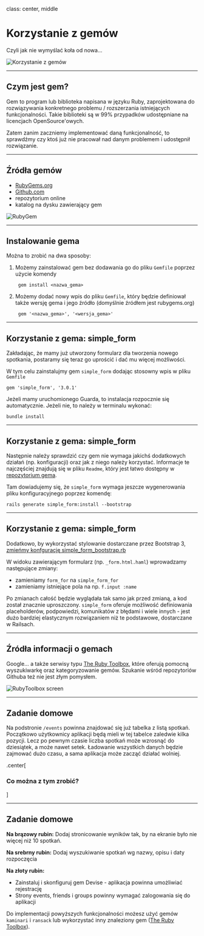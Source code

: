 class: center, middle

# Korzystanie z gemów

Czyli jak nie wymyślać koła od nowa...

![Korzystanie z gemów](http://revolveapp.com/Portals/218018/images/re-invent-the-wheel-small.png)

---

## Czym jest gem?

Gem to program lub biblioteka napisana w języku Ruby, zaprojektowana do rozwiązywania
konkretnego problemu / rozszerzania istniejących funkcjonalności. Takie biblioteki
są w 99% przypadków udostępniane na licencjach OpenSource'owych.

Zatem zanim zaczniemy implementować daną funkcjonalność, to sprawdźmy
czy ktoś już nie pracował nad danym problemem i udostępnił rozwiązanie.

---

## Źródła gemów

- [RubyGems.org](http://rubygems.com)
- [Github.com](http://github.com)
- repozytorium online
- katalog na dysku zawierający gem

![RubyGem](https://marcelo.juntadados.org/system/images/91/original/RubyGems.png)

---

## Instalowanie gema

Można to zrobić na dwa sposoby:

1. Możemy zainstalować gem bez dodawania go do pliku `Gemfile` poprzez użycie komendy

        gem install <nazwa_gema>

2. Możemy dodać nowy wpis do pliku `Gemfile`, który będzie definiował także wersję
gema i jego źródło (domyślnie źródłem jest rubygems.org)

        gem '<nazwa_gema>', '<wersja_gema>'

---

## Korzystanie z gema: simple_form

Zakładając, że mamy już utworzony formularz dla tworzenia nowego spotkania,
postaramy się teraz go uprościć i dać mu więcej możliwości.

W tym celu zainstalujmy gem `simple_form` dodając stosowny wpis w pliku `Gemfile`

    gem 'simple_form', '3.0.1'

Jeżeli mamy uruchomionego Guarda, to instalacja rozpocznie się automatycznie.
Jeżeli nie, to należy w terminalu wykonać:

    bundle install

---

## Korzystanie z gema: simple_form

Następnie należy sprawdzić czy gem nie wymaga jakichś dodatkowych działań
(np. konfiguracji) oraz jak z niego należy korzystać. Informacje te najczęściej
znajdują się w pliku `Readme`, który jest łatwo dostępny
w [repozytorium gema](https://github.com/plataformatec/simple_form).

Tam dowiadujemy się, że `simple_form` wymaga jeszcze wygenerowania pliku
konfiguracyjnego poprzez komendę:

    rails generate simple_form:install --bootstrap

---

## Korzystanie z gema: simple_form

Dodatkowo, by wykorzystać stylowanie dostarczane przez Bootstrap 3,
[zmieńmy konfgurację simple_form_bootstrap.rb](https://gist.github.com/tbprojects/a50f50e6dc04a0a5e02a)

W widoku zawierającym formularz (np. `_form.html.haml`) wprowadzamy następujące zmiany:

- zamieniamy `form_for` na `simple_form_for`
- zamieniamy istniejące pola na np. `f.input :name`

Po zmianach całość będzie wyglądała tak samo jak przed zmianą, a kod został znacznie uproszczony.
`simple_form` oferuje możliwość definiowania placeholderów, podpowiedzi, komunikatów z błędami i wiele innych -
jest dużo bardziej elastycznym rozwiązaniem niż te podstawowe, dostarczane w Railsach.

---

## Źródła informacji o gemach

Google... a także serwisy typu [The Ruby Toolbox](https://www.ruby-toolbox.com/),
które oferują pomocną wyszukiwarkę oraz kategoryzowanie gemów. Szukanie wśród
repozytoriów Githuba też nie jest złym pomysłem.

![RubyToolbox screen](http://www.rubyinside.com/wp-content/uploads/2011/10/rubytoolbox.gif)

---

## Zadanie domowe

Na podstronie `/events` powinna znajdować się już tabelka z listą spotkań. Początkowo
użytkownicy aplikacji będą mieli w tej tabelce zaledwie kilka pozycji. Lecz po pewnym
czasie liczba spotkań może wzrosnąć do dziesiątek, a może nawet setek. Ładowanie
wszystkich danych będzie zajmować dużo czasu, a sama aplikacja może zacząć działać
wolniej.

.center[
### Co można z tym zrobić?
]

---

## Zadanie domowe

**Na brązowy rubin:**
Dodaj stronicowanie wyników tak, by na ekranie było nie więcej niż 10 spotkań.

**Na srebrny rubin:**
Dodaj wyszukiwanie spotkań wg nazwy, opisu i daty rozpoczęcia

**Na złoty rubin:**
* Zainstaluj i skonfiguruj gem Devise - aplikacja powinna umożliwiać rejestrację
* Strony events, friends i groups powinny wymagać zalogowania się do aplikacji

Do implementacji powyższych funkcjonalności możesz użyć gemów `kaminari` i `ransack`
lub wykorzystać inny znaleziony gem ([The Ruby Toolbox](https://www.ruby-toolbox.com/)).
